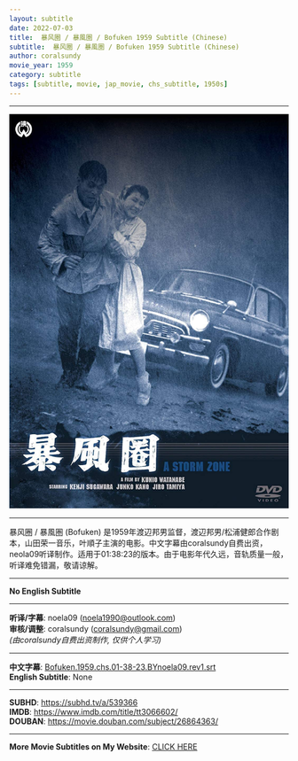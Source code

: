 ```yaml
---
layout: subtitle
date: 2022-07-03
title:  暴风圈 / 暴風圏 / Bofuken 1959 Subtitle (Chinese)
subtitle:  暴风圈 / 暴風圏 / Bofuken 1959 Subtitle (Chinese)
author: coralsundy
movie_year: 1959
category: subtitle
tags: [subtitle, movie, jap_movie, chs_subtitle, 1950s]
---
```


------

<img src="../assets/tt3066602.jpg" alt="tt3066602_cover_art" />

------

暴风圈 / 暴風圏 (Bofuken) 是1959年渡辺邦男监督，渡辺邦男/松浦健郎合作剧本，山田荣一音乐，叶順子主演的电影。中文字幕由coralsundy自费出资，neola09听译制作。适用于01:38:23的版本。由于电影年代久远，音轨质量一般，听译难免错漏，敬请谅解。

------

**No English Subtitle**

------

**听译/字幕**: noela09 (noela1990@outlook.com)<br>
**审核/调整**: coralsundy (coralsundy@gmail.com)<br>
*(由coralsundy自费出资制作, 仅供个人学习)*

------

**中文字幕**: [Bofuken.1959.chs.01-38-23.BYnoela09.rev1.srt](../subtitles/Bofuken.1959.chs.01-38-23.BYnoela09.rev1.srt)<br>
**English Subtitle**: None

------

**SUBHD**: <https://subhd.tv/a/539366><br>
**IMDB**: <https://www.imdb.com/title/tt3066602/><br>
**DOUBAN**: <https://movie.douban.com/subject/26864363/>

------

**More Movie Subtitles on My Website**: <a href='{% post_url 2021-01-10-subtitles-summary-list %}'>CLICK HERE</a>


